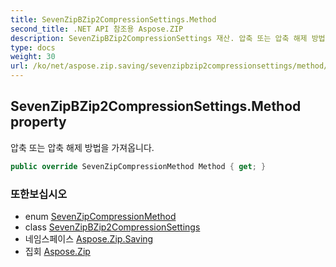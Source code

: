 ```yaml
---
title: SevenZipBZip2CompressionSettings.Method
second_title: .NET API 참조용 Aspose.ZIP
description: SevenZipBZip2CompressionSettings 재산. 압축 또는 압축 해제 방법을 가져옵니다.
type: docs
weight: 30
url: /ko/net/aspose.zip.saving/sevenzipbzip2compressionsettings/method/
---
```

## SevenZipBZip2CompressionSettings.Method property

압축 또는 압축 해제 방법을 가져옵니다.

```csharp
public override SevenZipCompressionMethod Method { get; }
```

### 또한보십시오

* enum [SevenZipCompressionMethod](../../sevenzipcompressionmethod/)
* class [SevenZipBZip2CompressionSettings](../)
* 네임스페이스 [Aspose.Zip.Saving](../../sevenzipbzip2compressionsettings/)
* 집회 [Aspose.Zip](../../../)


